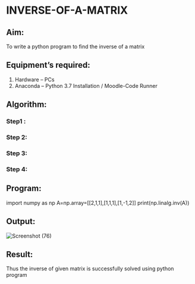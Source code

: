 # INVERSE-OF-A-MATRIX
## Aim:
To write a python program to find the inverse of a matrix
## Equipment’s required:
1. 	Hardware – PCs
2. 	Anaconda – Python 3.7 Installation / Moodle-Code Runner
## Algorithm:
### Step1 : 
### Step 2: 
### Step 3: 
### Step 4: 

## Program:
import numpy as np
A=np.array=[[2,1,1],[1,1,1],[1,-1,2]]
print(np.linalg.inv(A))


## Output:


![Screenshot (76)](https://github.com/Anusharonselva/INVERSE-OF-A-MATRIX/assets/119405600/5627789a-3914-4458-a852-f5453489f4f7)


## Result:
Thus the inverse of given matrix is successfully solved using python program
